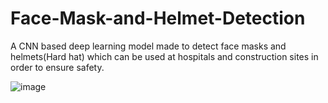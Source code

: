 # Face-Mask-and-Helmet-Detection
A CNN based deep learning model made to detect face masks and helmets(Hard hat) which can be used at hospitals and construction sites in order to ensure safety.

![image](https://github.com/MeghaShivhare/Face-Mask-and-Helmet-Detection/assets/85066773/3d202163-55b1-4744-b088-26e752941966)

